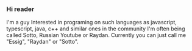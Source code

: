 ### Hi reader

I'm a guy Interested in programing on such languages as javascript, typescript, java, c++ and similar ones
in the community I'm often being called Sotto, Russian Youtube or Raydan. Currently you can just call me "Essig", "Raydan" or "Sotto".
